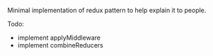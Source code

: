 Minimal implementation of redux pattern to help explain it to people.

Todo:
- implement applyMiddleware
- implement combineReducers
